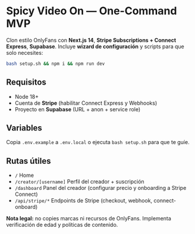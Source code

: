 # Spicy Video On — One-Command MVP

Clon estilo OnlyFans con **Next.js 14**, **Stripe Subscriptions + Connect Express**, **Supabase**.
Incluye **wizard de configuración** y scripts para que solo necesites:
```bash
bash setup.sh && npm i && npm run dev
```

## Requisitos
- Node 18+
- Cuenta de **Stripe** (habilitar Connect Express y Webhooks)
- Proyecto en **Supabase** (URL + anon + service role)

## Variables
Copia `.env.example` a `.env.local` o ejecuta `bash setup.sh` para que te guíe.

## Rutas útiles
- `/` Home
- `/creator/[username]` Perfil del creador + suscripción
- `/dashboard` Panel del creador (configurar precio y onboarding a Stripe Connect)
- `/api/stripe/*` Endpoints de Stripe (checkout, webhook, connect-onboard)

**Nota legal:** no copies marcas ni recursos de OnlyFans. Implementa verificación de edad y políticas de contenido.
